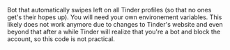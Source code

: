 Bot that automatically swipes left on all Tinder profiles (so that no ones get's their hopes up). You will need your own environement variables. This likely does not work anymore due to changes to Tinder's website and even beyond that after a while Tinder will realize that you're a bot and block the account, so this code is not practical.

